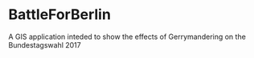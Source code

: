 # BattleForBerlin
A GIS application inteded to show the effects of Gerrymandering on the Bundestagswahl 2017 

